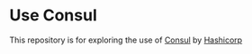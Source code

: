 # Use Consul
This repository is for exploring the use of [Consul][1] by [Hashicorp][2]

[1]: http://consul.io
[2]: http://hashicorp.com
